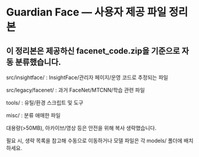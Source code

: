 # Guardian Face — 사용자 제공 파일 정리본

## 이 정리본은 제공하신 facenet_code.zip을 기준으로 자동 분류했습니다.

src/insightface/ : InsightFace/관리자 페이지/운영 코드로 추정되는 파일

src/legacy/facenet/ : 과거 FaceNet/MTCNN/학습 관련 파일

tools/ : 유틸/환경 스크립트 및 도구

misc/ : 분류 애매한 파일

대용량(>50MB), 아카이브/영상 등은 안전을 위해 복사 생략했습니다.

필요 시, 생략 목록을 참고해 수동으로 이동하거나 모델 파일은 각 models/ 폴더에 배치하세요.
